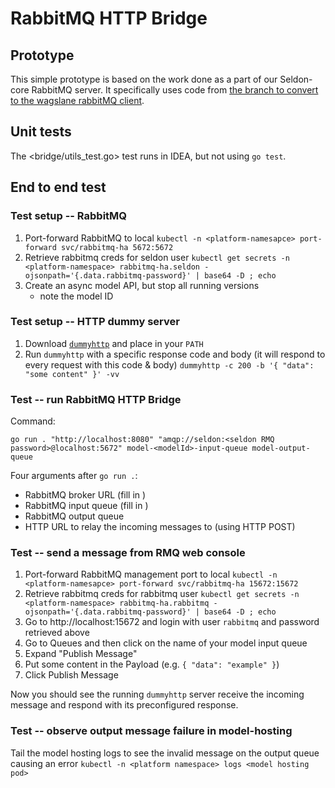 # RabbitMQ HTTP Bridge

## Prototype

This simple prototype is based on the work done as a part of our Seldon-core RabbitMQ server.
It specifically uses code from [the branch to convert to the wagslane rabbitMQ 
client](https://github.com/dominodatalab/seldon-core/tree/rabbitmq_wagslane_client/executor/api/rabbitmq). 

## Unit tests

The <bridge/utils_test.go> test runs in IDEA, but not using `go test`.

## End to end test

### Test setup -- RabbitMQ

1. Port-forward RabbitMQ to local
   `kubectl -n <platform-namesapce> port-forward svc/rabbitmq-ha 5672:5672`
2. Retrieve rabbitmq creds for seldon user
   `kubectl get secrets -n <platform-namespace> rabbitmq-ha.seldon -ojsonpath='{.data.rabbitmq-password}' | base64 -D ; echo`
3. Create an async model API, but stop all running versions
   - note the model ID

### Test setup -- HTTP dummy server

1. Download [`dummyhttp`](https://github.com/svenstaro/dummyhttp) and place in your `PATH`
2. Run `dummyhttp` with a specific response code and body (it will respond to every request with this code & body)
   `dummyhttp -c 200 -b '{ "data": "some content" }' -vv`

### Test -- run RabbitMQ HTTP Bridge

Command:

`go run . "http://localhost:8080" "amqp://seldon:<seldon RMQ password>@localhost:5672" model-<modelId>-input-queue model-output-queue`

Four arguments after `go run .`:
- RabbitMQ broker URL (fill in <seldon RMQ password>)
- RabbitMQ input queue (fill in <modelId>)
- RabbitMQ output queue
- HTTP URL to relay the incoming messages to (using HTTP POST)

### Test -- send a message from RMQ web console
1. Port-forward RabbitMQ management port to local
   `kubectl -n <platform-namesapce> port-forward svc/rabbitmq-ha 15672:15672`
2. Retrieve rabbitmq creds for rabbitmq user
   `kubectl get secrets -n <platform-namespace> rabbitmq-ha.rabbitmq -ojsonpath='{.data.rabbitmq-password}' | base64 -D ; echo`
3. Go to http://localhost:15672 and login with user `rabbitmq` and password retrieved above
4. Go to Queues and then click on the name of your model input queue
5. Expand "Publish Message" 
6. Put some content in the Payload (e.g. `{ "data": "example" }`)
7. Click Publish Message

Now you should see the running `dummyhttp` server receive the incoming message and respond with its preconfigured response.

### Test -- observe output message failure in model-hosting
Tail the model hosting logs to see the invalid message on the output queue causing an error
`kubectl -n <platform namespace> logs <model hosting pod>`


